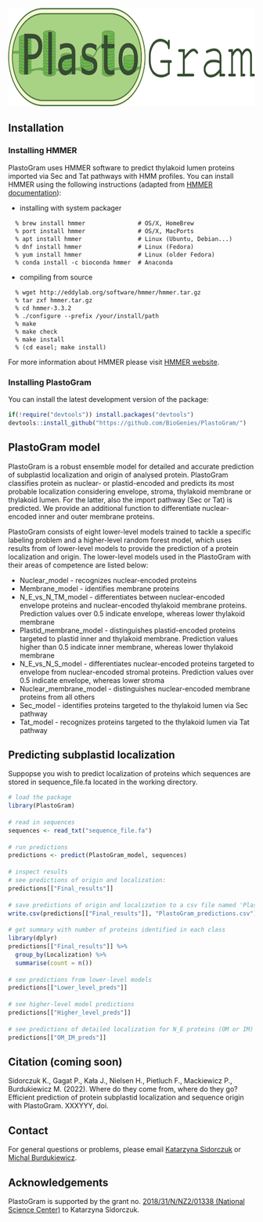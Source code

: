
<!-- README.md is generated from README.Rmd. Please edit that file -->

<img src="./inst/PlastoGram/PlastoGram_logo.png" style="height: 200px;"/>

## Installation

### Installing HMMER

PlastoGram uses HMMER software to predict thylakoid lumen proteins
imported via Sec and Tat pathways with HMM profiles. You can install
HMMER using the following instructions (adapted from [HMMER
documentation](http://hmmer.org/documentation.html)):

  - installing with system packager

<!-- end list -->

``` 
  % brew install hmmer               # OS/X, HomeBrew
  % port install hmmer               # OS/X, MacPorts
  % apt install hmmer                # Linux (Ubuntu, Debian...)
  % dnf install hmmer                # Linux (Fedora)
  % yum install hmmer                # Linux (older Fedora)
  % conda install -c bioconda hmmer  # Anaconda
```

  - compiling from source

<!-- end list -->

``` 
  % wget http://eddylab.org/software/hmmer/hmmer.tar.gz 
  % tar zxf hmmer.tar.gz
  % cd hmmer-3.3.2
  % ./configure --prefix /your/install/path
  % make
  % make check
  % make install
  % (cd easel; make install)
```

For more information about HMMER please visit [HMMER
website](http://hmmer.org/).

### Installing PlastoGram

You can install the latest development version of the package:

``` r
if(!require("devtools")) install.packages("devtools")
devtools::install_github("https://github.com/BioGenies/PlastoGram/")
```

## PlastoGram model

PlastoGram is a robust ensemble model for detailed and accurate
prediction of subplastid localization and origin of analysed protein.
PlastoGram classifies protein as nuclear- or plastid-encoded and
predicts its most probable localization considering envelope, stroma,
thylakoid membrane or thylakoid lumen. For the latter, also the import
pathway (Sec or Tat) is predicted. We provide an additional function to
differentiate nuclear-encoded inner and outer membrane proteins.

PlastoGram consists of eight lower-level models trained to tackle a
specific labeling problem and a higher-level random forest model, which
uses results from of lower-level models to provide the prediction of a
protein localization and origin. The lower-level models used in the
PlastoGram with their areas of competence are listed below:

  - Nuclear\_model - recognizes nuclear-encoded proteins
  - Membrane\_model - identifies membrane proteins
  - N\_E\_vs\_N\_TM\_model - differentiates between nuclear-encoded
    envelope proteins and nuclear-encoded thylakoid membrane proteins.
    Prediction values over 0.5 indicate envelope, whereas lower
    thylakoid membrane
  - Plastid\_membrane\_model - distinguishes plastid-encoded proteins
    targeted to plastid inner and thylakoid membrane. Prediction values
    higher than 0.5 indicate inner membrane, whereas lower thylakoid
    membrane
  - N\_E\_vs\_N\_S\_model - differentiates nuclear-encoded proteins
    targeted to envelope from nuclear-encoded stromal proteins.
    Prediction values over 0.5 indicate envelope, whereas lower stroma
  - Nuclear\_membrane\_model - distinguishes nuclear-encoded membrane
    proteins from all others
  - Sec\_model - identifies proteins targeted to the thylakoid lumen via
    Sec pathway
  - Tat\_model - recognizes proteins targeted to the thylakoid lumen via
    Tat pathway

## Predicting subplastid localization

Suppopse you wish to predict localization of proteins which sequences
are stored in sequence\_file.fa located in the working directory.

``` r
# load the package
library(PlastoGram)

# read in sequences
sequences <- read_txt("sequence_file.fa")

# run predictions
predictions <- predict(PlastoGram_model, sequences)

# inspect results
# see predictions of origin and localization:
predictions[["Final_results"]]

# save predictions of origin and localization to a csv file named 'PlastoGram_predictions.csv'
write.csv(predictions[["Final_results"]], "PlastoGram_predictions.csv")

# get summary with number of proteins identified in each class
library(dplyr)
predictions[["Final_results"]] %>% 
  group_by(Localization) %>% 
  summarise(count = n())

# see predictions from lower-level models
predictions[["Lower_level_preds"]]

# see higher-level model predictions
predictions[["Higher_level_preds"]]

# see predictions of detailed localization for N_E proteins (OM or IM)
predictions[["OM_IM_preds"]]
```

## Citation (coming soon)

Sidorczuk K., Gagat P., Kała J., Nielsen H., Pietluch F., Mackiewicz P.,
Burdukiewicz M. (2022). Where do they come from, where do they go?
Efficient prediction of protein subplastid localization and sequence
origin with PlastoGram. XXXYYY, doi.

## Contact

For general questions or problems, please email [Katarzyna
Sidorczuk](mailto:sidorczuk.katarzyna17@gmail.com) or [Michal
Burdukiewicz](mailto:michalburdukiewicz@gmail.com).

## Acknowledgements

PlastoGram is supported by the grant no. [2018/31/N/NZ2/01338 (National
Science
Center)](https://projekty.ncn.gov.pl/index.php?projekt_id=429890) to
Katarzyna Sidorczuk.
